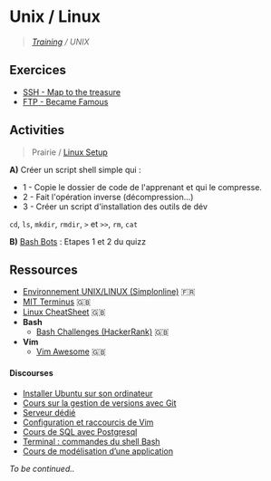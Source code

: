 # Unix / Linux

>_[Training](https://github.com/simplonco/training) / UNIX_

## Exercices

* [SSH - Map to the treasure](https://github.com/simplonco/ssh)
* [FTP - Became Famous](https://github.com/simplonco/ftp)

## Activities

> Prairie / [Linux Setup](https://github.com/simplonco/prairie/blob/master/UNIX.md)

**A)** Créer un script shell simple qui :

* 1 - Copie le dossier de code de l'apprenant et qui le compresse.
* 2 - Fait l'opération inverse (décompression...)
* 3 - Créer un script d'installation des outils de dév

`cd`, `ls`, `mkdir`, `rmdir`, `>` et `>>`, `rm`, `cat`

**B)** [Bash Bots](https://github.com/simplonco/bash_bots) : Etapes 1 et 2 du quizz

## Ressources

* [Environnement UNIX/LINUX (Simplonline)](http://simplonline.co/dashboard/partages-formateurs/241-semaine-1-environnement-unix-linux-241) :fr:
* [MIT Terminus](http://web.mit.edu/mprat/Public/web/Terminus/Web/main.html) :gb:
* [Linux CheatSheet](http://juliend.github.io/linux-cheatsheet/) :gb:
* **Bash**
  * [Bash Challenges (HackerRank)](https://www.hackerrank.com/domains/shell/bash) :gb:
* **Vim**
  * [Vim Awesome](http://vimawesome.com/) :gb:
  
#### Discourses

* [Installer Ubuntu sur son ordinateur](http://discourse.simplon.co/t/installer-ubuntu/39)
* [Cours sur la gestion de versions avec Git](http://discourse.simplon.co/t/cours-sur-la-gestion-de-versions-avec-git/24)
* [Serveur dédié](http://discourse.simplon.co/t/serveur-dedie/64)
* [Configuration et raccourcis de Vim](http://discourse.simplon.co/t/configuration-et-raccourcis-de-vim/78)
* [Cours de SQL avec Postgresql](http://discourse.simplon.co/t/cours-de-sql-avec-postgresql/67)
* [Terminal : commandes du shell Bash](http://discourse.simplon.co/t/terminal-commandes-du-shell-bash/88)
* [Cours de modélisation d’une application](http://discourse.simplon.co/t/cours-de-modelisation-dune-application/66)


_To be continued.._
